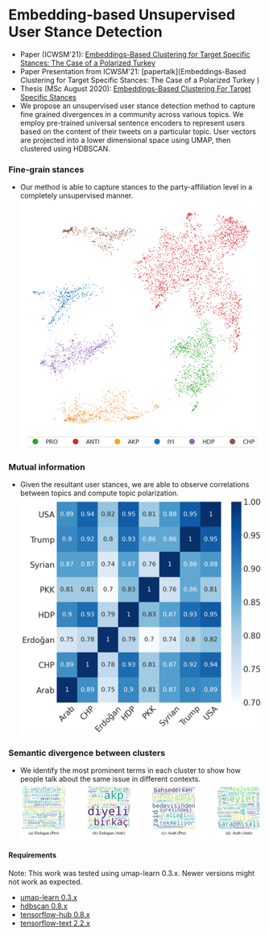 # Embedding-based Unsupervised User Stance Detection
- Paper (ICWSM'21): [Embeddings-Based Clustering for Target Specific Stances: The Case of a Polarized Turkey
](https://ojs.aaai.org/index.php/ICWSM/article/view/18082)
- Paper Presentation from ICWSM'21: [papertalk](Embeddings-Based Clustering for Target Specific Stances: The Case of a Polarized Turkey
)
- Thesis (MSc August 2020): [Embeddings-Based Clustering For Target Specific Stances](https://tez.yok.gov.tr/UlusalTezMerkezi/TezGoster?key=fl0Kw4p1rmMDotyKRdYv1AZv-bsnninllPXAXfoe9S1sXEDBPXspE5WeUtqcCjlk)
- We propose an unsupervised user stance detection method to capture fine grained divergences in a community across various topics. We employ pre-trained universal sentence encoders to represent users based on the content of their tweets on a particular topic. User vectors are projected into a lower dimensional space using UMAP, then clustered using HDBSCAN.
### Fine-grain stances
- Our method is able to capture stances to the party-affiliation level in a completely unsupervised manner.
![](ed.png)
### Mutual information
- Given the resultant user stances, we are able to observe correlations between topics and compute topic polarization.
 ![](ami.png)
 ### Semantic divergence between clusters
 - We identify the most prominent terms in
each cluster to show how people talk about the same issue
in different contexts.
 ![](wc.png)
#### Requirements
Note: This work was tested using umap-learn 0.3.x. Newer versions might not work as expected.
- [umap-learn 0.3.x](https://pypi.org/project/umap-learn/0.3.10/)
- [hdbscan 0.8.x](https://pypi.org/project/hdbscan/0.8.26/)
- [tensorflow-hub 0.8.x](https://pypi.org/project/tensorflow-hub/0.8.0/)
- [tensorflow-text 2.2.x](https://pypi.org/project/tensorflow-text/2.2.1/)
